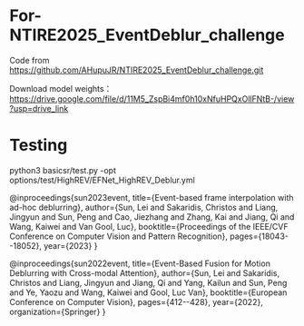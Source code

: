 # For-NTIRE2025_EventDeblur_challenge

Code from https://github.com/AHupuJR/NTIRE2025_EventDeblur_challenge.git

Download model weights： https://drive.google.com/file/d/11M5_ZspBi4mf0h10xNfuHPQxOllFNtB-/view?usp=drive_link

# Testing

python3 basicsr/test.py -opt options/test/HighREV/EFNet_HighREV_Deblur.yml

@inproceedings{sun2023event,
  title={Event-based frame interpolation with ad-hoc deblurring},
  author={Sun, Lei and Sakaridis, Christos and Liang, Jingyun and Sun, Peng and Cao, Jiezhang and Zhang, Kai and Jiang, Qi and Wang, Kaiwei and Van Gool, Luc},
  booktitle={Proceedings of the IEEE/CVF Conference on Computer Vision and Pattern Recognition},
  pages={18043--18052},
  year={2023}
}

@inproceedings{sun2022event,
  title={Event-Based Fusion for Motion Deblurring with Cross-modal Attention},
  author={Sun, Lei and Sakaridis, Christos and Liang, Jingyun and Jiang, Qi and Yang, Kailun and Sun, Peng and Ye, Yaozu and Wang, Kaiwei and Gool, Luc Van},
  booktitle={European Conference on Computer Vision},
  pages={412--428},
  year={2022},
  organization={Springer}
}
